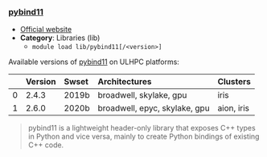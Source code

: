 ### [pybind11](https://pybind11.readthedocs.io)

* [Official website](https://pybind11.readthedocs.io)
* __Category__: Libraries (lib)
    -  `module load lib/pybind11[/<version>]`

Available versions of [pybind11](https://pybind11.readthedocs.io) on ULHPC platforms:

|    | Version   | Swset   | Architectures                 | Clusters   |
|---:|:----------|:--------|:------------------------------|:-----------|
|  0 | 2.4.3     | 2019b   | broadwell, skylake, gpu       | iris       |
|  1 | 2.6.0     | 2020b   | broadwell, epyc, skylake, gpu | aion, iris |

> pybind11 is a lightweight header-only library that exposes C++ types in Python and vice versa, mainly to create Python bindings of existing C++ code.
